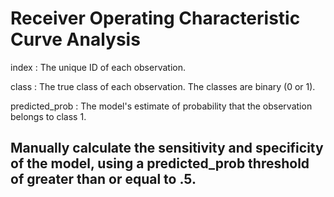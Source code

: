 # Receiver Operating Characteristic Curve Analysis


index : The unique ID of each observation.

class : The true class of each observation. The classes are binary (0 or 1).

predicted_prob : The model's estimate of probability that the observation belongs to class 1.



## Manually calculate the sensitivity and specificity of the model, using a predicted_prob threshold of greater than or equal to .5.


